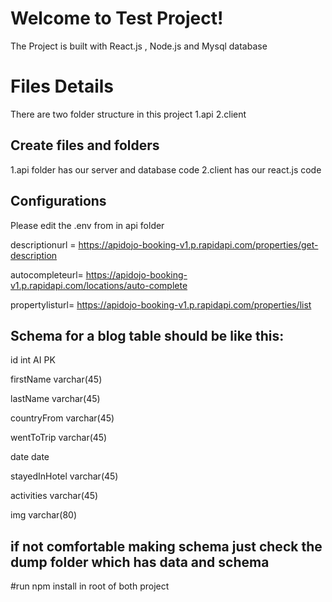 # Welcome to Test Project!

The Project is built with React.js , Node.js and Mysql database

# Files Details

There are two folder structure in this project
1.api
2.client

## Create files and folders

1.api folder has our server and database code
2.client has our react.js code

## Configurations

Please edit the .env from in api folder

descriptionurl = https://apidojo-booking-v1.p.rapidapi.com/properties/get-description

autocompleteurl= https://apidojo-booking-v1.p.rapidapi.com/locations/auto-complete

propertylisturl= https://apidojo-booking-v1.p.rapidapi.com/properties/list

## Schema for a blog table should be like this:

id int AI PK

firstName varchar(45)

lastName varchar(45)

countryFrom varchar(45)

wentToTrip varchar(45)

date date

stayedInHotel varchar(45)

activities varchar(45)

img varchar(80)

## if not comfortable making schema just check the dump folder which has data and schema

#run npm install in root of both project
